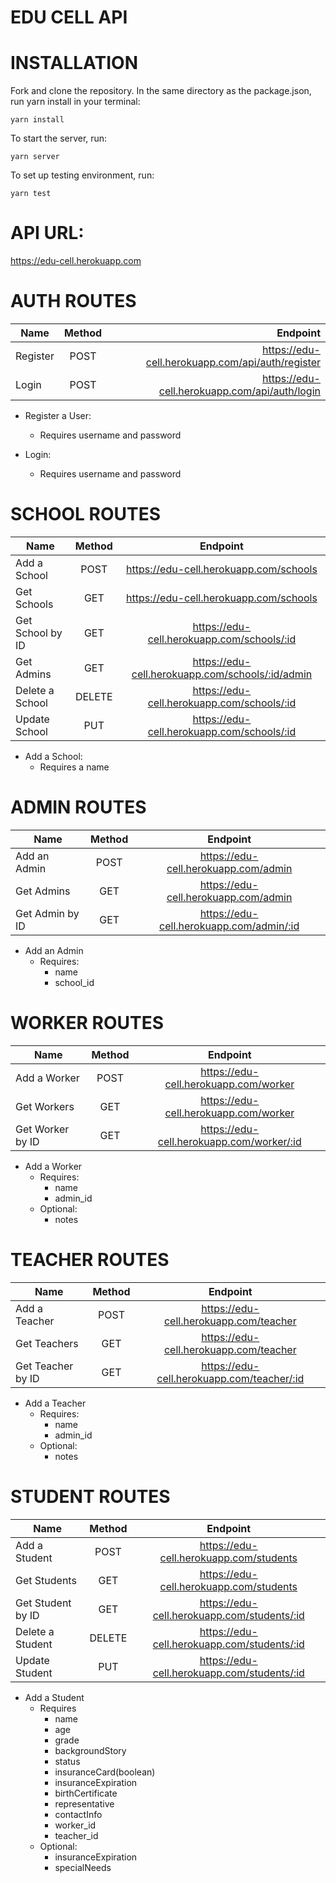 # EDU CELL API

# INSTALLATION

Fork and clone the repository. In the same directory as the package.json, run yarn install in your terminal:

`yarn install`

To start the server, run: 

`yarn server`

To set up testing environment, run:

`yarn test`


# API URL:
https://edu-cell.herokuapp.com

# AUTH ROUTES

| Name          | Method        | Endpoint                                         |
| ------------- |:-------------:| ------------------------------------------------:|
| Register      | POST          | https://edu-cell.herokuapp.com/api/auth/register |
| Login         | POST          | https://edu-cell.herokuapp.com/api/auth/login    |

* Register a User:
    * Requires username and password

* Login:
    * Requires username and password


# SCHOOL ROUTES 

| Name              | Method        | Endpoint                                          |
| ----------------- |:-------------:| :------------------------------------------------:|
| Add a School      | POST          | https://edu-cell.herokuapp.com/schools            |
| Get Schools       | GET           | https://edu-cell.herokuapp.com/schools            |
| Get School by ID  | GET           | https://edu-cell.herokuapp.com/schools/:id        |
| Get Admins        | GET           | https://edu-cell.herokuapp.com/schools/:id/admin  |
| Delete a School   | DELETE        | https://edu-cell.herokuapp.com/schools/:id        |
| Update School     | PUT           | https://edu-cell.herokuapp.com/schools/:id        |

* Add a School: 
    * Requires a name


# ADMIN ROUTES

| Name              | Method        | Endpoint                                          |
| ----------------- |:-------------:| :------------------------------------------------:|
| Add an Admin      | POST          | https://edu-cell.herokuapp.com/admin              |
| Get Admins        | GET           | https://edu-cell.herokuapp.com/admin              |
| Get Admin by ID   | GET           | https://edu-cell.herokuapp.com/admin/:id          |


* Add an Admin
    * Requires:
        * name 
        * school_id


# WORKER ROUTES

| Name              | Method        | Endpoint                                          |
| ----------------- |:-------------:| :------------------------------------------------:|
| Add a Worker      | POST          | https://edu-cell.herokuapp.com/worker             |
| Get Workers       | GET           | https://edu-cell.herokuapp.com/worker             |
| Get Worker by ID  | GET           | https://edu-cell.herokuapp.com/worker/:id         |


* Add a Worker
    * Requires:
        * name
        * admin_id
    * Optional: 
        * notes


# TEACHER ROUTES

| Name                | Method        | Endpoint                                           |
| ------------------- |:-------------:| :-------------------------------------------------:|
| Add a Teacher       | POST          | https://edu-cell.herokuapp.com/teacher             |
| Get Teachers        | GET           | https://edu-cell.herokuapp.com/teacher             |
| Get Teacher by ID   | GET           | https://edu-cell.herokuapp.com/teacher/:id         |

* Add a Teacher
    * Requires:
        * name
        * admin_id
    * Optional:
        * notes


# STUDENT ROUTES

| Name               | Method        | Endpoint                                           |
| ------------------ |:-------------:| :-------------------------------------------------:|
| Add a Student      | POST          | https://edu-cell.herokuapp.com/students            |
| Get Students       | GET           | https://edu-cell.herokuapp.com/students            |
| Get Student by ID  | GET           | https://edu-cell.herokuapp.com/students/:id        |
| Delete a Student   | DELETE        | https://edu-cell.herokuapp.com/students/:id        |
| Update Student     | PUT           | https://edu-cell.herokuapp.com/students/:id        |

* Add a Student
    * Requires 
        * name 
        * age 
        * grade
        * backgroundStory
        * status
        * insuranceCard(boolean)
        * insuranceExpiration
        * birthCertificate
        * representative
        * contactInfo
        * worker_id
        * teacher_id
    * Optional:
        * insuranceExpiration
        * specialNeeds 
